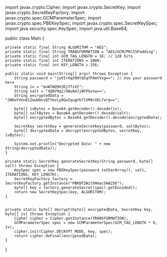 import javax.crypto.Cipher;
import javax.crypto.SecretKey;
import javax.crypto.SecretKeyFactory;
import javax.crypto.spec.GCMParameterSpec;
import javax.crypto.spec.PBEKeySpec;
import javax.crypto.spec.SecretKeySpec;
import java.security.spec.KeySpec;
import java.util.Base64;

public class Main {

    private static final String ALGORITHM = "AES";
    private static final String TRANSFORMATION = "AES/GCM/PKCS5Padding";
    private static final int GCM_TAG_LENGTH = 16; // 128 bits
    private static final int ITERATIONS = 1000;
    private static final int KEY_LENGTH = 256;

    public static void main(String[] args) throws Exception {
        String password = "juVI+XqX90tQSqYPAmtVxg=="; // Use your password here
        String iv = "muWlNQ9H3DjYTsVI";
        String salt = "4Q0V9q2/XWsN4JjWFPGstw==";
        String encryptedData = "JW6eYVUn81ZowUmviQTYmzLy8GwIqugYkf1SM8cXELfarg==";

        byte[] ivBytes = Base64.getDecoder().decode(iv);
        byte[] saltBytes = Base64.getDecoder().decode(salt);
        byte[] encryptedBytes = Base64.getDecoder().decode(encryptedData);

        SecretKey secretKey = generateSecretKey(password, saltBytes);
        byte[] decryptedData = decrypt(encryptedBytes, secretKey, ivBytes);

        System.out.println("Decrypted Data: " + new String(decryptedData));
    }

    private static SecretKey generateSecretKey(String password, byte[] salt) throws Exception {
        KeySpec spec = new PBEKeySpec(password.toCharArray(), salt, ITERATIONS, KEY_LENGTH);
        SecretKeyFactory factory = SecretKeyFactory.getInstance("PBKDF2WithHmacSHA256");
        byte[] key = factory.generateSecret(spec).getEncoded();
        return new SecretKeySpec(key, ALGORITHM);
    }


    private static byte[] decrypt(byte[] encryptedData, SecretKey key, byte[] iv) throws Exception {
        Cipher cipher = Cipher.getInstance(TRANSFORMATION);
        GCMParameterSpec spec = new GCMParameterSpec(GCM_TAG_LENGTH * 8, iv);
        cipher.init(Cipher.DECRYPT_MODE, key, spec);
        return cipher.doFinal(encryptedData);
    }
}
